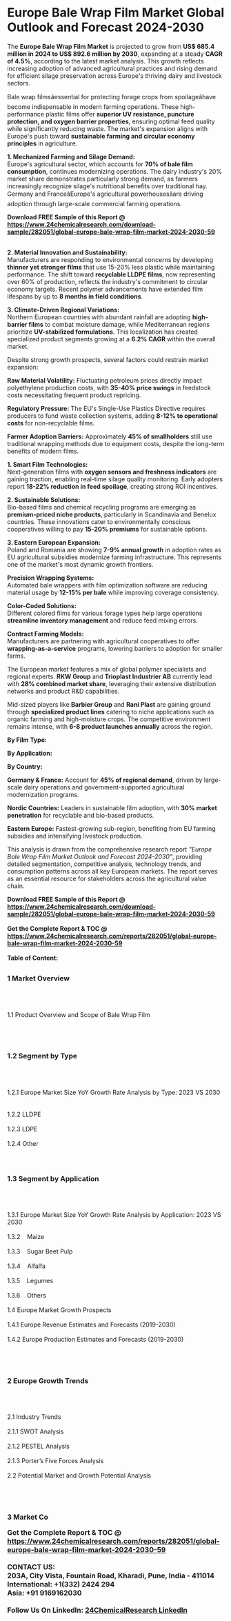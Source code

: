 <h1>Europe Bale Wrap Film Market Global Outlook and Forecast 2024-2030</h1><p>The <strong>Europe Bale Wrap Film Market</strong> is projected to grow from <strong>US$ 685.4 million in 2024 to US$ 892.6 million by 2030</strong>, expanding at a steady <strong>CAGR of 4.5%</strong>, according to the latest market analysis. This growth reflects increasing adoption of advanced agricultural practices and rising demand for efficient silage preservation across Europe's thriving dairy and livestock sectors.</p><p>Bale wrap filmsâessential for protecting forage crops from spoilageâhave become indispensable in modern farming operations. These high-performance plastic films offer <strong>superior UV resistance, puncture protection, and oxygen barrier properties</strong>, ensuring optimal feed quality while significantly reducing waste. The market's expansion aligns with Europe's push toward <strong>sustainable farming and circular economy principles</strong> in agriculture.</p><p><strong>1. Mechanized Farming and Silage Demand:</strong><br>
Europe's agricultural sector, which accounts for <strong>70% of bale film consumption</strong>, continues modernizing operations. The dairy industry's 20% market share demonstrates particularly strong demand, as farmers increasingly recognize silage's nutritional benefits over traditional hay. Germany and FranceâEurope's agricultural powerhousesâare driving adoption through large-scale commercial farming operations.</p><div><b>Download FREE Sample of this Report @ 
            <a href="https://www.24chemicalresearch.com/download-sample/282051/global-europe-bale-wrap-film-market-2024-2030-59">
            https://www.24chemicalresearch.com/download-sample/282051/global-europe-bale-wrap-film-market-2024-2030-59</a></b></div><br><p><strong>2. Material Innovation and Sustainability:</strong><br>
Manufacturers are responding to environmental concerns by developing <strong>thinner yet stronger films</strong> that use 15-20% less plastic while maintaining performance. The shift toward <strong>recyclable LLDPE films</strong>, now representing over 60% of production, reflects the industry's commitment to circular economy targets. Recent polymer advancements have extended film lifespans by up to <strong>8 months in field conditions</strong>.</p><p><strong>3. Climate-Driven Regional Variations:</strong><br>
Northern European countries with abundant rainfall are adopting <strong>high-barrier films</strong> to combat moisture damage, while Mediterranean regions prioritize <strong>UV-stabilized formulations</strong>. This localization has created specialized product segments growing at a <strong>6.2% CAGR</strong> within the overall market.</p><p>Despite strong growth prospects, several factors could restrain market expansion:</p><p><strong>Raw Material Volatility:</strong> Fluctuating petroleum prices directly impact polyethylene production costs, with <strong>35-40% price swings</strong> in feedstock costs necessitating frequent product repricing.</p><p><strong>Regulatory Pressure:</strong> The EU's Single-Use Plastics Directive requires producers to fund waste collection systems, adding <strong>8-12% to operational costs</strong> for non-recyclable films.</p><p><strong>Farmer Adoption Barriers:</strong> Approximately <strong>45% of smallholders</strong> still use traditional wrapping methods due to equipment costs, despite the long-term benefits of modern films.</p><p><strong>1. Smart Film Technologies:</strong><br>
Next-generation films with <strong>oxygen sensors and freshness indicators</strong> are gaining traction, enabling real-time silage quality monitoring. Early adopters report <strong>18-22% reduction in feed spoilage</strong>, creating strong ROI incentives.</p><p><strong>2. Sustainable Solutions:</strong><br>
Bio-based films and chemical recycling programs are emerging as <strong>premium-priced niche products</strong>, particularly in Scandinavia and Benelux countries. These innovations cater to environmentally conscious cooperatives willing to pay <strong>15-20% premiums</strong> for sustainable options.</p><p><strong>3. Eastern European Expansion:</strong><br>
Poland and Romania are showing <strong>7-9% annual growth</strong> in adoption rates as EU agricultural subsidies modernize farming infrastructure. This represents one of the market's most dynamic growth frontiers.</p><p><strong>Precision Wrapping Systems:</strong><br>
	Automated bale wrappers with film optimization software are reducing material usage by <strong>12-15% per bale</strong> while improving coverage consistency.</p><p><strong>Color-Coded Solutions:</strong><br>
	Different colored films for various forage types help large operations <strong>streamline inventory management</strong> and reduce feed mixing errors.</p><p><strong>Contract Farming Models:</strong><br>
	Manufacturers are partnering with agricultural cooperatives to offer <strong>wrapping-as-a-service</strong> programs, lowering barriers to adoption for smaller farms.</p><p>The European market features a mix of global polymer specialists and regional experts. <strong>RKW Group</strong> and <strong>Trioplast Industrier AB</strong> currently lead with <strong>28% combined market share</strong>, leveraging their extensive distribution networks and product R&amp;D capabilities.</p><p>Mid-sized players like <strong>Barbier Group</strong> and <strong>Rani Plast</strong> are gaining ground through <strong>specialized product lines</strong> catering to niche applications such as organic farming and high-moisture crops. The competitive environment remains intense, with <strong>6-8 product launches annually</strong> across the region.</p><p><strong>By Film Type:</strong></p><p><strong>By Application:</strong></p><p><strong>By Country:</strong></p><p><strong>Germany &amp; France:</strong> Account for <strong>45% of regional demand</strong>, driven by large-scale dairy operations and government-supported agricultural modernization programs.</p><p><strong>Nordic Countries:</strong> Leaders in sustainable film adoption, with <strong>30% market penetration</strong> for recyclable and bio-based products.</p><p><strong>Eastern Europe:</strong> Fastest-growing sub-region, benefiting from EU farming subsidies and intensifying livestock production.</p><p>This analysis is drawn from the comprehensive research report <em>"Europe Bale Wrap Film Market Outlook and Forecast 2024-2030"</em>, providing detailed segmentation, competitive analysis, technology trends, and consumption patterns across all key European markets. The report serves as an essential resource for stakeholders across the agricultural value chain.</p><div><b>Download FREE Sample of this Report @ 
            <a href="https://www.24chemicalresearch.com/download-sample/282051/global-europe-bale-wrap-film-market-2024-2030-59">
            https://www.24chemicalresearch.com/download-sample/282051/global-europe-bale-wrap-film-market-2024-2030-59</a></b></div><br><div><b>Get the Complete Report & TOC @ 
            <a href="https://www.24chemicalresearch.com/reports/282051/global-europe-bale-wrap-film-market-2024-2030-59">
            https://www.24chemicalresearch.com/reports/282051/global-europe-bale-wrap-film-market-2024-2030-59</a></b></div><br>
            <b>Table of Content:</b><p><h2><span style="font-size:16px"><strong>1 Market Overview&nbsp;&nbsp; &nbsp;</strong></span></h2><br />
<br />
<p>1.1 Product Overview and Scope of Bale Wrap Film&nbsp;</p><br />
<br />
<h2><strong><span style="font-size:16px">1.2 Segment by Type&nbsp;&nbsp; &nbsp;</span></strong></h2><br />
<br />
<p>1.2.1 Europe Market Size YoY Growth Rate Analysis by Type: 2023 VS 2030&nbsp;&nbsp; &nbsp;<br /><br />
1.2.2 LLDPE&nbsp;&nbsp; &nbsp;<br /><br />
1.2.3 LDPE<br /><br />
1.2.4 Other<br /><br />
<br />
<h2><span style="font-size:16px"><strong>1.3 Segment by Application&nbsp;&nbsp;</strong></span></h2><br />
<br />
<p>1.3.1 Europe Market Size YoY Growth Rate Analysis by Application: 2023 VS 2030&nbsp;&nbsp; &nbsp;<br /><br />
1.3.2&nbsp;&nbsp; &nbsp;Maize<br /><br />
1.3.3&nbsp;&nbsp; &nbsp;Sugar Beet Pulp<br /><br />
1.3.4&nbsp;&nbsp; &nbsp;Alfalfa<br /><br />
1.3.5&nbsp;&nbsp; &nbsp;Legumes<br /><br />
1.3.6&nbsp;&nbsp; &nbsp;Others<br /><br />
1.4 Europe Market Growth Prospects&nbsp;&nbsp; &nbsp;<br /><br />
1.4.1 Europe Revenue Estimates and Forecasts (2019-2030)&nbsp;&nbsp; &nbsp;<br /><br />
1.4.2 Europe Production Estimates and Forecasts (2019-2030)&nbsp;&nbsp;</p><br />
<br />
<h2><span style="font-size:16px"><strong>2 Europe Growth Trends&nbsp;&nbsp; &nbsp;</strong></span></h2><br />
<br />
<p>2.1 Industry Trends&nbsp;&nbsp; &nbsp;<br /><br />
2.1.1 SWOT Analysis&nbsp;&nbsp; &nbsp;<br /><br />
2.1.2 PESTEL Analysis&nbsp;&nbsp; &nbsp;<br /><br />
2.1.3 Porter&rsquo;s Five Forces Analysis&nbsp;&nbsp; &nbsp;<br /><br />
2.2 Potential Market and Growth Potential Analysis&nbsp;&nbsp; &nbsp;</p><br />
<br />
<h2><span style="font-size:16px"><strong>3 Market Co</p><div><b>Get the Complete Report & TOC @ 
            <a href="https://www.24chemicalresearch.com/reports/282051/global-europe-bale-wrap-film-market-2024-2030-59">
            https://www.24chemicalresearch.com/reports/282051/global-europe-bale-wrap-film-market-2024-2030-59</a></b></div><br><b>CONTACT US:</b><br>
            203A, City Vista, Fountain Road, Kharadi, Pune, India - 411014<br>
            International: +1(332) 2424 294<br>
            Asia: +91 9169162030 <br><br>
            Follow Us On LinkedIn: <a href="https://www.linkedin.com/company/24chemicalresearch/">24ChemicalResearch LinkedIn</a>